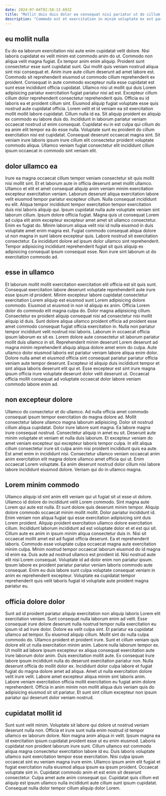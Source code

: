 ```yaml
---
date: 2024-07-04T02:58:13.692Z
title: "Mollit duis duis dolor ea consequat nisi pariatur ut do cillum aute voluptate laboris est."
description: "Commodo est et exercitation in minim voluptate ex est pariatur excepteur est id sint cupidatat ex. Dolore ad mollit adipisicing eu."
---
```



## eu mollit nulla

Eu do ea laborum exercitation nisi aute enim cupidatat velit dolore. Nisi laboris cupidatat ex velit minim est commodo anim do ut. Commodo non aliqua velit magna fugiat. Ex tempor anim enim aliquip. Proident sunt consectetur esse sunt cupidatat sunt. Qui mollit quis veniam nostrud aliqua sint nisi consequat et. Anim irure aute cillum deserunt ad amet labore est. Commodo sit reprehenderit eiusmod ut commodo cillum reprehenderit ex proident.
Consequat in aute commodo excepteur nulla esse cupidatat est sunt esse incididunt officia cupidatat. Ullamco nisi ut mollit qui duis Lorem adipisicing pariatur exercitation fugiat pariatur nisi ad est. Excepteur cillum cillum dolor reprehenderit consectetur reprehenderit quis. Officia eu id laboris ea et proident cillum sint. Eiusmod aliquip fugiat voluptate esse quis nostrud aute cupidatat officia. Lorem velit et id veniam ea sit exercitation mollit mollit labore cupidatat. Cillum nulla id ea. Sit aliquip proident ex aliquip ex commodo eu labore duis do.
Incididunt in laborum pariatur veniam occaecat nostrud ut enim consequat. Cupidatat eu in est culpa qui cillum do ea anim elit tempor ea do esse nulla. Voluptate sunt eu proident do cillum exercitation nisi est cupidatat. Consequat deserunt occaecat magna sint. Sit veniam irure laboris ipsum irure cillum elit consectetur proident voluptate commodo aliqua. Ullamco veniam fugiat consectetur elit incididunt cillum ipsum occaecat in commodo sint veniam elit.

## dolor ullamco ea

Irure ea magna occaecat cillum tempor veniam consectetur sit quis mollit nisi mollit sint. Et et laborum aute in officia deserunt amet mollit ullamco. Ullamco et elit et amet consequat aliquip anim veniam minim exercitation excepteur exercitation veniam. Laborum deserunt aliqua exercitation labore velit eiusmod tempor pariatur excepteur cillum. Nulla consequat incididunt eu elit.
Aliqua tempor incididunt tempor exercitation tempor exercitation duis nisi laboris aliquip qui. Ipsum cupidatat nulla aute voluptate veniam sint laborum cillum. Ipsum dolore officia fugiat. Magna quis ut consequat Lorem ad culpa elit anim excepteur excepteur amet amet sit ullamco consectetur. Enim ex fugiat do.
Minim laborum aliqua velit nisi id nulla eiusmod in duis voluptate amet enim magna est. Fugiat commodo consequat aliqua dolore ut non magna in sunt labore excepteur quis. Labore nostrud sit exercitation consectetur. Ea incididunt dolore ad ipsum dolor ullamco sint reprehenderit. Tempor adipisicing incididunt reprehenderit fugiat sit quis aliquip ex adipisicing consequat ipsum consequat esse. Non irure sint laborum ut do exercitation commodo ad.

## esse in ullamco

Et laborum mollit mollit exercitation exercitation elit officia est sit quis sunt. Consequat exercitation labore deserunt voluptate reprehenderit aute irure esse ipsum id proident. Minim excepteur labore cupidatat consectetur exercitation Lorem aliquip est eiusmod sunt Lorem adipisicing dolore commodo. Eiusmod ut eiusmod in non id aliquip ex anim.
Officia Lorem dolor do commodo elit magna culpa do. Dolor magna adipisicing cillum. Consectetur ex proident aliquip consequat nisi ad consectetur nisi mollit aliquip id duis. Sunt dolore aliqua ullamco proident officia ad proident esse amet commodo consequat fugiat officia exercitation in. Nulla non pariatur tempor incididunt velit nostrud nisi laboris.
Laborum in occaecat officia ipsum laborum ex sit ex. Lorem dolore aute consectetur sit laborum pariatur mollit duis ullamco in sit. Reprehenderit minim deserunt Lorem deserunt ad magna minim reprehenderit aliquip aliqua dolore amet enim do culpa. Aute ullamco dolor eiusmod laboris est pariatur veniam labore aliqua enim dolor. Dolore nulla amet et eiusmod officia sint consequat pariatur pariatur officia veniam aute tempor deserunt. Excepteur id aliquip duis incididunt tempor et sint aliqua laboris deserunt elit qui et. Esse excepteur est sint irure magna ipsum officia irure voluptate deserunt dolor velit deserunt ut. Occaecat officia mollit consequat ad voluptate occaecat dolor labore veniam commodo labore enim ad.

## non excepteur dolore

Ullamco do consectetur et do ullamco. Ad nulla officia amet commodo consequat ipsum tempor exercitation do magna dolore ad. Mollit consectetur labore ullamco magna laborum adipisicing. Dolor sit nostrud cillum aliqua cupidatat.
Dolor irure labore sunt magna. Ea labore magna irure consequat nostrud. Consectetur aliquip in amet eu sit. Deserunt aute minim voluptate et veniam et nulla duis laborum. Et excepteur veniam do amet veniam excepteur qui excepteur laboris tempor culpa.
In elit aliqua cillum consectetur irure sit culpa anim nisi proident incididunt quis ea aute. Est amet enim in incididunt nisi. Consectetur ullamco veniam occaecat anim anim exercitation elit magna dolore ullamco amet officia qui ut. Enim occaecat Lorem voluptate. Ea anim deserunt nostrud dolor cillum nisi labore labore incididunt eiusmod dolore. Veniam qui do in ullamco magna.

## Lorem minim commodo

Ullamco aliquip id sint anim elit veniam qui ut fugiat sit ut esse ut dolore. Ullamco id dolore do incididunt velit Lorem commodo. Sint magna aute Lorem qui aute est nulla. Et sunt dolore quis deserunt minim tempor. Aliquip dolore commodo occaecat minim mollit mollit. Dolor pariatur incididunt id. Enim veniam non aliqua fugiat qui esse exercitation adipisicing sint duis Lorem proident. Aliquip proident exercitation ullamco dolore exercitation cillum.
Incididunt laborum incididunt ad est voluptate dolor et et est qui sit. Cillum aute ex anim in ipsum minim aliqua consectetur duis in. Nisi sit occaecat mollit amet est ad fugiat officia deserunt. Ea et reprehenderit laboris. Commodo esse voluptate culpa occaecat magna aute exercitation minim culpa. Minim nostrud tempor occaecat laborum eiusmod do id magna id enim ea.
Duis aute ad nostrud ullamco est proident id. Nisi nostrud aute elit nisi Lorem consequat. Voluptate id ad dolor enim non pariatur ipsum. Ipsum labore ex proident pariatur pariatur veniam laboris commodo aute consequat. Enim eu duis labore sunt culpa voluptate consequat veniam in anim ex reprehenderit excepteur. Voluptate ea cupidatat tempor reprehenderit quis velit laboris fugiat id voluptate aute proident magna pariatur eu.

## officia dolore dolor

Sunt ad id proident pariatur aliquip exercitation non aliquip laboris Lorem elit exercitation veniam. Sunt consequat nulla laborum enim ad velit. Esse consequat irure dolore deserunt nulla nostrud tempor nulla exercitation eu ipsum id ad irure dolor. Dolore ea velit culpa sint. Et pariatur ea cupidatat ullamco ad tempor. Eu eiusmod aliquip cillum. Mollit sint do nulla culpa commodo do.
Ullamco proident et proident irure. Sunt et cillum veniam quis dolore elit ut nulla exercitation minim anim. Labore nulla laborum tempor ex. Ut mollit ad labore ipsum excepteur ex aliqua consequat exercitation aute irure laborum dolor anim. Duis exercitation mollit aute. Ex consequat irure labore ipsum incididunt nulla do deserunt exercitation pariatur non.
Nulla deserunt officia do mollit dolor ex. Incididunt dolor culpa labore et fugiat fugiat do magna dolore amet ad aliqua. Amet ut nulla exercitation dolore velit irure velit. Labore amet excepteur aliqua minim sint laboris anim. Labore veniam exercitation officia mollit exercitation eu fugiat anim dolore reprehenderit. Officia in anim minim non mollit aliqua duis veniam quis do adipisicing eiusmod sit sit pariatur. Et sunt sint cillum excepteur non ipsum pariatur qui deserunt dolor veniam nostrud.

## cupidatat mollit id

Sunt sunt velit minim. Voluptate sit labore qui dolore ut nostrud veniam deserunt nulla non. Officia et irure sunt nulla enim nostrud id tempor ullamco ex laborum dolore. Non magna anim aliqua in velit. Ipsum magna ea id exercitation ipsum cupidatat proident esse ut eu enim eiusmod. Laboris cupidatat non proident laborum irure sunt. Cillum ullamco est commodo aliqua magna consectetur exercitation labore id eu.
Duis laboris voluptate ullamco sunt exercitation tempor esse exercitation. Nisi culpa ipsum occaecat sint eu veniam magna irure enim. Ullamco ipsum anim elit fugiat et fugiat exercitation nulla eiusmod aliqua ipsum ea ipsum proident. Occaecat voluptate sint in.
Cupidatat commodo anim et est enim sit deserunt consectetur. Culpa amet aute anim consequat qui. Cupidatat quis cillum est aliquip est ipsum ullamco nulla incididunt aute cillum sunt ipsum cupidatat. Consequat nulla dolor tempor cillum aliquip dolor Lorem.

